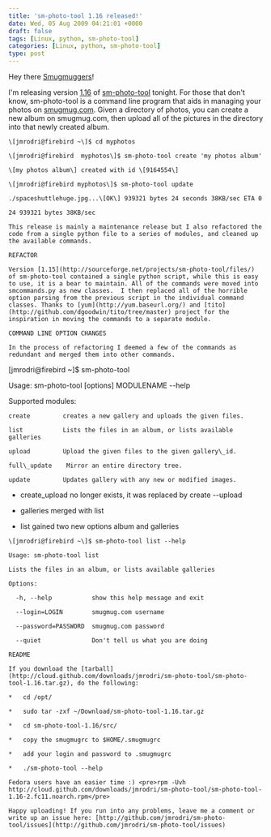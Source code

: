 ```yaml
---
title: 'sm-photo-tool 1.16 released!'
date: Wed, 05 Aug 2009 04:21:01 +0000
draft: false
tags: [Linux, python, sm-photo-tool]
categories: [Linux, python, sm-photo-tool]
type: post
---
```


Hey there [Smugmuggers](http://smugmug.com/)!

I'm releasing version [1.16](http://github.com/jmrodri/sm-photo-tool/downloads) of [sm-photo-tool](http://github.com/jmrodri/sm-photo-tool/tree/master) tonight. For those that don't know, sm-photo-tool is a command line program that aids in managing your photos on [smugmug.com](http://smugmug.com). Given a directory of photos, you can create a new album on smugmug.com, then upload all of the pictures in the directory into that newly created album.

```
\[jmrodri@firebird ~\]$ cd myphotos

\[jmrodri@firebird  myphotos\]$ sm-photo-tool create 'my photos album'

\[my photos album\] created with id \[9164554\]

\[jmrodri@firebird myphotos\]$ sm-photo-tool update

./spaceshuttlehuge.jpg...\[OK\] 939321 bytes 24 seconds 38KB/sec ETA 0

24 939321 bytes 38KB/sec

This release is mainly a maintenance release but I also refactored the code from a single python file to a series of modules, and cleaned up the available commands.

REFACTOR

Version [1.15](http://sourceforge.net/projects/sm-photo-tool/files/) of sm-photo-tool contained a single python script, while this is easy to use, it is a bear to maintain. All of the commands were moved into smcommands.py as new classes.  I then replaced all of the horrible option parsing from the previous script in the individual command classes. Thanks to [yum](http://yum.baseurl.org/) and [tito](http://github.com/dgoodwin/tito/tree/master) project for the inspiration in moving the commands to a separate module.

COMMAND LINE OPTION CHANGES

In the process of refactoring I deemed a few of the commands as redundant and merged them into other commands.

```
\[jmrodri@firebird ~\]$ sm-photo-tool

Usage: sm-photo-tool \[options\] MODULENAME --help

Supported modules:

	create         creates a new gallery and uploads the given files.

	list           Lists the files in an album, or lists available galleries

	upload         Upload the given files to the given gallery\_id.

	full\_update    Mirror an entire directory tree.

	update         Updates gallery with any new or modified images.

*   create\_upload no longer exists, it was replaced by create --upload

*   galleries merged with list

*   list gained two new options album and galleries

```
\[jmrodri@firebird ~\]$ sm-photo-tool list --help

Usage: sm-photo-tool list

Lists the files in an album, or lists available galleries

Options:

  -h, --help           show this help message and exit

  --login=LOGIN        smugmug.com username

  --password=PASSWORD  smugmug.com password

  --quiet              Don't tell us what you are doing

README

If you download the [tarball](http://cloud.github.com/downloads/jmrodri/sm-photo-tool/sm-photo-tool-1.16.tar.gz), do the following:

*   cd /opt/

*   sudo tar -zxf ~/Download/sm-photo-tool-1.16.tar.gz

*   cd sm-photo-tool-1.16/src/

*   copy the smugmugrc to $HOME/.smugmugrc

*   add your login and password to .smugmugrc

*   ./sm-photo-tool --help

Fedora users have an easier time :) <pre>rpm -Uvh http://cloud.github.com/downloads/jmrodri/sm-photo-tool/sm-photo-tool-1.16-2.fc11.noarch.rpm</pre>

Happy uploading! If you run into any problems, leave me a comment or write up an issue here: [http://github.com/jmrodri/sm-photo-tool/issues](http://github.com/jmrodri/sm-photo-tool/issues)


```
```
```